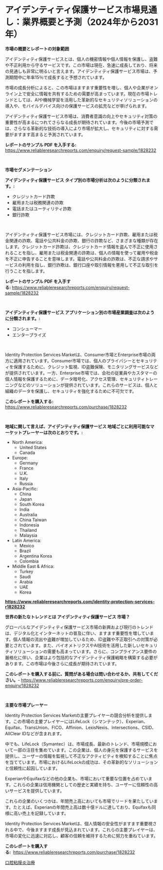 <p><h1>アイデンティティ保護サービス市場見通し：業界概要と予測（2024年から2031年）</h1></p><p><strong>市場の概要とレポートの対象範囲</strong></p>
<p><p>アイデンティティ保護サービスとは、個人の機密情報や個人情報を保護し、盗難や不正利用から守るサービスです。この市場は現在、急速に成長しており、将来の見通しも非常に明るいと言えます。アイデンティティ保護サービス市場は、予測期間中に年率15％で成長すると予想されています。</p><p>市場の成長分析によると、この市場はますます重要性を増し、個人や企業がオンライン上で安全に情報を共有するための需要が高まっています。現在の市場トレンドとしては、AIや機械学習を活用した革新的なセキュリティソリューションの導入や、モバイルデバイス向けの保護サービスの拡充などが挙げられます。</p><p>アイデンティティ保護サービス市場は、消費者意識の向上やセキュリティ対策の重要性が高まるにつれてさらなる成長が期待されています。今後の市場予測では、さらなる革新的な技術の導入により市場が拡大し、セキュリティに対する需要がますます高まると予測されています。</p></p>
<p><strong>レポートのサンプル PDF を入手する:</strong> <a href="https://www.reliableresearchreports.com/enquiry/request-sample/1828232">https://www.reliableresearchreports.com/enquiry/request-sample/1828232</a></p>
<p>&nbsp;</p>
<p><strong>市場セグメンテーション</strong></p>
<p><strong>アイデンティティ保護サービス タイプ別の市場分析は次のように分類されます。:</strong></p>
<p><ul><li>クレジットカード詐欺</li><li>雇用または税務関連の詐欺</li><li>電話またはユーティリティ詐欺</li><li>銀行詐欺</li></ul></p>
<p>&nbsp;</p>
<p><p>アイデンティティ保護サービス市場には、クレジットカード詐欺、雇用または税金関連の詐欺、電話や公共料金の詐欺、銀行の詐欺など、さまざまな種類が存在します。クレジットカード詐欺は、クレジットカード情報を盗んで不正に使用されることを指し、雇用または税金関連の詐欺は、個人の情報を使って雇用や税金を不正に申告することを意味します。電話や公共料金の詐欺は、不正な請求やサービスの利用を指し、銀行詐欺は、銀行口座や取引情報を悪用して不正な取引を行うことを指します。</p></p>
<p><strong>レポートのサンプル PDF を入手する:</strong>&nbsp;<a href="https://www.reliableresearchreports.com/enquiry/request-sample/1828232">https://www.reliableresearchreports.com/enquiry/request-sample/1828232</a></p>
<p>&nbsp;</p>
<p><strong> アイデンティティ保護サービス アプリケーション別の市場産業調査は次のように分類されます。:</strong></p>
<p><ul><li>コンシューマー</li><li>エンタープライズ</li></ul></p>
<p>&nbsp;</p>
<p><p>Identity Protection Services Marketは、Consumer市場とEnterprise市場の両方に適用されています。Consumer市場では、個人のプライバシーとセキュリティを保護するために、クレジット監視、ID盗難保険、モニタリングサービスなどが提供されています。一方、Enterprise市場では、会社の従業員やカスタマーの個人情報を保護するために、データ暗号化、アクセス管理、セキュリティトレーニングなどのソリューションが提供されています。これらのサービスは、個人と組織のデータを保護し、セキュリティを強化するために不可欠です。</p></p>
<p><strong>このレポートを購入する:</strong>&nbsp; <a href="https://www.reliableresearchreports.com/purchase/1828232">https://www.reliableresearchreports.com/purchase/1828232</a></p>
<p>&nbsp;</p>
<p><strong>地域に関して言えば、アイデンティティ保護サービス 地域ごとに利用可能なマーケットプレーヤーは次のとおりです。:</strong></p>
<p><ul>
    <li>
        North America:
        <ul>
            <li>United States</li>
            <li>Canada</li>
        </ul>
    </li>
    <li>
        Europe:
        <ul>
            <li>Germany</li>
            <li>France</li>
            <li>U.K.</li>
            <li>Italy</li>
            <li>Russia</li>
        </ul>
    </li>
    <li>
        Asia-Pacific:
        <ul>
            <li>China</li>
            <li>Japan</li>
            <li>South Korea</li>
            <li>India</li>
            <li>Australia</li>
            <li>China Taiwan</li>
            <li>Indonesia</li>
            <li>Thailand</li>
            <li>Malaysia</li>
        </ul>
    </li>
    <li>
        Latin America:
        <ul>
            <li>Mexico</li>
            <li>Brazil</li>
            <li>Argentina Korea</li>
            <li>Colombia</li>
        </ul>
    </li>
    <li>
        Middle East & Africa:
        <ul>
            <li>Turkey</li>
            <li>Saudi</li>
            <li>Arabia</li>
            <li>UAE</li>
            <li>Korea</li>
        </ul>
    </li>
    </ul></p>
<p><strong><a href="https://www.reliableresearchreports.com/identity-protection-services-r1828232">https://www.reliableresearchreports.com/identity-protection-services-r1828232</a></strong>&nbsp;</p>
<p><strong>世界の新たなトレンドとは アイデンティティ保護サービス 市場？</strong></p>
<p><p>グローバルなアイデンティティ保護サービス市場の新興および現行のトレンドは、デジタル化とインターネットの普及に伴い、ますます重要性を増しています。個人情報の流出や盗難が増加しているため、ID盗難や不正取引への対策が必要とされています。また、バイオメトリクスやAI技術を活用した新しいセキュリティソリューションの需要も高まっています。さらに、コンプライアンス要件の厳格化に伴い、企業はより包括的なアイデンティティ保護戦略を構築する必要があります。この市場は今後さらに成長が期待されています。</p></p>
<p><strong>このレポートを購入する前に、質問がある場合は問い合わせるか、共有してください。</strong>- <a href="https://www.reliableresearchreports.com/enquiry/pre-order-enquiry/1828232">https://www.reliableresearchreports.com/enquiry/pre-order-enquiry/1828232</a></p>
<p>&nbsp;</p>
<p><strong>主要な市場プレーヤー</strong></p>
<p><p>Identity Protection Services Marketの主要プレイヤーの競合分析を提供します。この市場の主要プレイヤーにはLifeLock（シマンテック）、Experian、Equifax、TransUnion、FICO、Affinion、LexisNexis、Intersections、CSID、AllClear IDなどが含まれます。</p><p>中でも、LifeLock（Symantec）は、市場成長、最新のトレンド、市場規模において一部の注目を集めています。この企業は、個人の身元を保護するサービスを提供し、ユーザーの情報を監視して不正なアクティビティを検知することに焦点を当てています。市場におけるLifeLockの成功は、その革新的なソリューションと信頼性に起因しています。</p><p>ExperianやEquifaxなどの他の企業も、市場において重要な位置を占めています。これらの企業は信用機関としての歴史と実績を持ち、ユーザーに信頼性の高いサービスを提供しています。</p><p>これらの企業のいくつかは、年間売上高においても市場でリードを果たしています。たとえば、Experianの年間売上高は数十億ドルに達しており、Equifaxも同様に高い売上を記録しています。</p><p>Identity Protection Services Marketは、個人情報の安全性がますます重要視される中で、今後ますます成長が見込まれています。これらの主要プレイヤーは、市場の変化に迅速に対応し、顧客の信頼を維持するために努力を重ねています。</p></p>
<p><strong>このレポートを購入する:</strong>&nbsp;&nbsp;<a href="https://www.reliableresearchreports.com/purchase/1828232">https://www.reliableresearchreports.com/purchase/1828232</a></p>
<p><p><a href="https://github.com/nemesis2824/Market-Research-Report-List-1/blob/main/250676532470.md">口腔粘膜炎治療</a></p></p>